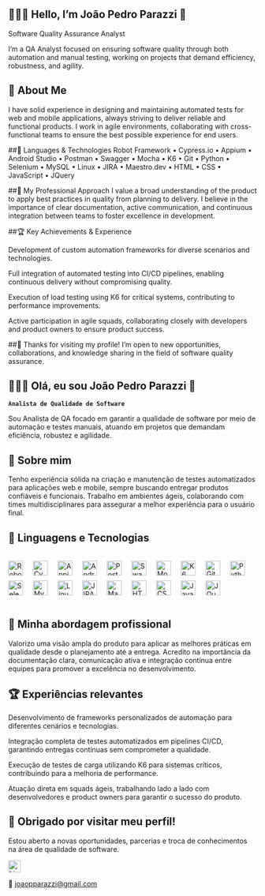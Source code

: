 ## 👩🏻‍💻 Hello, I’m João Pedro Parazzi 👋
Software Quality Assurance Analyst

I’m a QA Analyst focused on ensuring software quality through both automation and manual testing, working on projects that demand efficiency, robustness, and agility.

## 🧠 About Me
I have solid experience in designing and maintaining automated tests for web and mobile applications, always striving to deliver reliable and functional products.
I work in agile environments, collaborating with cross-functional teams to ensure the best possible experience for end users.

##🤖 Languages & Technologies
Robot Framework • Cypress.io • Appium • Android Studio • Postman • Swagger • Mocha • K6 • Git • Python • Selenium • MySQL • Linux • JIRA • Maestro.dev • HTML • CSS • JavaScript • JQuery

##🚀 My Professional Approach
I value a broad understanding of the product to apply best practices in quality from planning to delivery.
I believe in the importance of clear documentation, active communication, and continuous integration between teams to foster excellence in development.

##🏆 Key Achievements & Experience

Development of custom automation frameworks for diverse scenarios and technologies.

Full integration of automated testing into CI/CD pipelines, enabling continuous delivery without compromising quality.

Execution of load testing using K6 for critical systems, contributing to performance improvements.

Active participation in agile squads, collaborating closely with developers and product owners to ensure product success.

##🙌 Thanks for visiting my profile!
I’m open to new opportunities, collaborations, and knowledge sharing in the field of software quality assurance.

## 👩🏻‍💻 Olá, eu sou João Pedro Parazzi 👋

**`Analista de Qualidade de Software`**

Sou Analista de QA focado em garantir a qualidade de software por meio de automação e testes manuais, atuando em projetos que demandam eficiência, robustez e agilidade.

## 🧠 Sobre mim
Tenho experiência sólida na criação e manutenção de testes automatizados para aplicações web e mobile, sempre buscando entregar produtos confiáveis e funcionais. Trabalho em ambientes ágeis, colaborando com times multidisciplinares para assegurar a melhor experiência para o usuário final.


## 🤖 Linguagens e Tecnologias

</br>

<div style="display: flex; flex-wrap: wrap; gap: 10px; align-items: center;">
  <img alt="Robot Framework" title="Robot Framework" width="30px" style="padding-right: 10px;" src="https://www.svgrepo.com/show/374049/robotframework.svg" />
  <img alt="Cypress.io" title="Cypress.io" width="30px" style="padding-right: 10px;" src="https://cdn.jsdelivr.net/gh/devicons/devicon@latest/icons/cypressio/cypressio-original.svg" />
  <img alt="Appium" title="Appium" width="30px" style="padding-right: 10px;" src="https://www.svgrepo.com/show/353413/appium.svg" />
  <img alt="Android Studio" title="Android Studio" width="30px" style="padding-right: 10px;" src="https://cdn.jsdelivr.net/gh/devicons/devicon@latest/icons/androidstudio/androidstudio-plain.svg" />
  <img alt="Postman" title="Postman" width="30px" style="padding-right: 10px;" src="https://cdn.jsdelivr.net/gh/devicons/devicon@latest/icons/postman/postman-original.svg" />
  <img alt="Swagger" title="Swagger" width="30px" style="padding-right: 10px;" src="https://cdn.jsdelivr.net/gh/devicons/devicon@latest/icons/swagger/swagger-original.svg" />
  <img alt="Mocha" title="Mocha" width="30px" style="padding-right: 10px;" src="https://cdn.jsdelivr.net/gh/devicons/devicon@latest/icons/mocha/mocha-original.svg" />
  <img alt="K6" title="K6" width="30px" style="padding-right: 10px;" src="https://cdn.jsdelivr.net/gh/devicons/devicon@latest/icons/k6/k6-original.svg" />
  <img alt="Git" title="Git" width="30px" style="padding-right: 10px;" src="https://cdn.jsdelivr.net/gh/devicons/devicon@latest/icons/git/git-original.svg" />
  <img alt="Python" title="Python" width="30px" style="padding-right: 10px;" src="https://cdn.jsdelivr.net/gh/devicons/devicon@latest/icons/python/python-original.svg" />
  <img alt="Selenium" title="Selenium" width="30px" style="padding-right: 10px;" src="https://cdn.jsdelivr.net/gh/devicons/devicon@latest/icons/selenium/selenium-original.svg" />
  <img alt="MySQL" title="MySQL" width="30px" style="padding-right: 10px;" src="https://cdn.jsdelivr.net/gh/devicons/devicon@latest/icons/mysql/mysql-original.svg" />
  <img alt="Linux" title="Linux" width="30px" style="padding-right: 10px;" src="https://cdn.jsdelivr.net/gh/devicons/devicon@latest/icons/linux/linux-original.svg" />
  <img alt="JIRA" title="JIRA" width="30px" style="padding-right: 10px;" src="https://cdn.jsdelivr.net/gh/devicons/devicon@latest/icons/jira/jira-original-wordmark.svg" />
  <img alt="Maestro.dev" title="Maestro.dev" width="30px" style="padding-right: 10px;" src="https://avatars.githubusercontent.com/u/65870663?v=4" />
  <img alt="HTML" title="HTML" width="30px" style="padding-right: 10px;" src="https://cdn.jsdelivr.net/gh/devicons/devicon@latest/icons/html5/html5-original.svg" />
  <img alt="CSS" title="CSS" width="30px" style="padding-right: 10px;" src="https://cdn.jsdelivr.net/gh/devicons/devicon@latest/icons/css3/css3-original.svg" />
  <img alt="JavaScript" title="JavaScript" width="30px" style="padding-right: 10px;" src="https://cdn.jsdelivr.net/gh/devicons/devicon@latest/icons/javascript/javascript-original.svg" />
  <img alt="JQuery" title="JQuery" width="30px" style="padding-right: 10px;" src="https://cdn.jsdelivr.net/gh/devicons/devicon@latest/icons/jquery/jquery-original.svg" />
</div>

<br/>

## 🚀 Minha abordagem profissional
Valorizo uma visão ampla do produto para aplicar as melhores práticas em qualidade desde o planejamento até a entrega.
Acredito na importância da documentação clara, comunicação ativa e integração contínua entre equipes para promover a excelência no desenvolvimento.

## 🏆 Experiências relevantes
Desenvolvimento de frameworks personalizados de automação para diferentes cenários e tecnologias.

Integração completa de testes automatizados em pipelines CI/CD, garantindo entregas contínuas sem comprometer a qualidade.

Execução de testes de carga utilizando K6 para sistemas críticos, contribuindo para a melhoria de performance.

Atuação direta em squads ágeis, trabalhando lado a lado com desenvolvedores e product owners para garantir o sucesso do produto.

## 🙌 Obrigado por visitar meu perfil!
Estou aberto a novas oportunidades, parcerias e troca de conhecimentos na área de qualidade de software.

<a href="https://www.linkedin.com/in/joão-pedro-parazzi-544a301b8/" target="_blank" rel="noopener noreferrer" title="LinkedIn">
  <img alt="LinkedIn" width="25px" style="padding-right: 10px;" src="https://cdn.jsdelivr.net/gh/devicons/devicon@latest/icons/linkedin/linkedin-original.svg" />
</a>

📧 joaopparazzi@gmail.com

